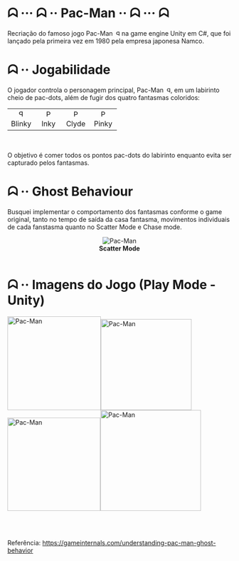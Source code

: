 # ᗣ ··· ᗣ ·· Pac-Man ·· ᗣ ··· ᗣ

Recriação do famoso jogo Pac-Man <img src="ImagensProjetoFinalizado\Pac-Man.png" alt="Pac-Man" width="12" height="12" style="transform: scaleX(-1);"> na game engine Unity em C#, que foi lançado pela primeira vez em 1980 pela empresa japonesa Namco.

# ᗣ ·· Jogabilidade
O jogador controla o personagem principal, Pac-Man <img src="ImagensProjetoFinalizado\Pac-Man.png" alt="Pac-Man" width="12" height="12" style="transform: scaleX(-1);">, em um labirinto cheio de pac-dots, além de fugir dos quatro fantasmas coloridos: 

<table>
  <tr>
    <td align="center" style="width: 25%;">
      <img src="ImagensProjetoFinalizado\Blinky.png" alt="Pac-Man" width="15" height="15" style="transform: scaleX(-1);">
    </td>
    <td align="center" style="width: 25%;">
      <img src="ImagensProjetoFinalizado\Inky.png" alt="Pac-Man" width="15" height="15">
    </td>
    <td align="center" style="width: 25%;">
      <img src="ImagensProjetoFinalizado\Clyde.png" alt="Pac-Man" width="15" height="15">
    </td>
    <td align="center" style="width: 25%;">
      <img src="ImagensProjetoFinalizado\Pinky.png" alt="Pac-Man" width="15" height="15">
    </td>
  </tr>
  <tr>
    <td align="center" style="width: 25%;">Blinky</td>
    <td align="center" style="width: 25%;">Inky</td>
    <td align="center" style="width: 25%;">Clyde</td>
    <td align="center" style="width: 25%;">Pinky</td>
  </tr>
</table>

<br/>

O objetivo é comer todos os pontos pac-dots do labirinto enquanto evita ser capturado pelos fantasmas.

# ᗣ ·· Ghost Behaviour
Busquei implementar o comportamento dos fantasmas conforme o game original, tanto no tempo de saída da casa fantasma, movimentos individuais de cada fanstasma quanto no Scatter Mode e Chase mode.
<div style="display: flex; flex-wrap: wrap;">
    <div style="flex: 100%;" align="center">
        <img src="ImagensProjetoFinalizado\ScatterMode.png" alt="Pac-Man">
    </div>
</div>
<div style="display: flex; flex-wrap: wrap;">
    <div style="flex: 100%;" align="center">
        <strong>Scatter Mode</strong>
    </div>
</div>

<br/>

# ᗣ ·· Imagens do Jogo (Play Mode - Unity)
<table>
  <tr align="center" style="width: 25%;">
    <img src="ImagensProjetoFinalizado\Unity_Pacman02.PNG" alt="Pac-Man" width="210">
  </tr>
  <tr align="center" style="width: 25%;">
    <img src="ImagensProjetoFinalizado\Unity_Pacman03.PNG" alt="Pac-Man" width="204">
  </tr>
  <tr align="center" style="width: 25%;">
    <img src="ImagensProjetoFinalizado\Unity_Pacman04.PNG" alt="Pac-Man" width="209">
  </tr>
  <tr align="center" style="width: 25%;">
    <img src="ImagensProjetoFinalizado\Unity_Pacman05.PNG" alt="Pac-Man" width="226">
  </tr>
</table>

<br/>

Referência: https://gameinternals.com/understanding-pac-man-ghost-behavior
